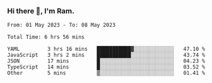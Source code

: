 ### Hi there 👋, I'm Ram.

<!--START_SECTION:waka-->

```text
From: 01 May 2023 - To: 08 May 2023

Total Time: 6 hrs 56 mins

YAML         3 hrs 16 mins   ███████████▓░░░░░░░░░░░░░   47.10 %
JavaScript   3 hrs 2 mins    ███████████░░░░░░░░░░░░░░   43.74 %
JSON         17 mins         █░░░░░░░░░░░░░░░░░░░░░░░░   04.23 %
TypeScript   14 mins         █░░░░░░░░░░░░░░░░░░░░░░░░   03.52 %
Other        5 mins          ▒░░░░░░░░░░░░░░░░░░░░░░░░   01.41 %
```

<!--END_SECTION:waka-->
